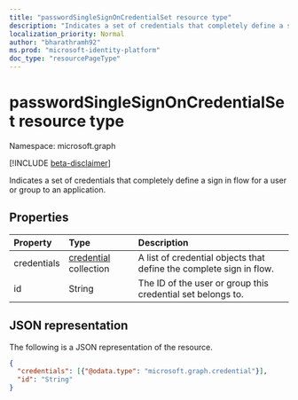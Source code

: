 ```yaml
---
title: "passwordSingleSignOnCredentialSet resource type"
description: "Indicates a set of credentials that completely define a sign in flow for a user or group to an application."
localization_priority: Normal
author: "bharathramh92"
ms.prod: "microsoft-identity-platform"
doc_type: "resourcePageType"
---
```


# passwordSingleSignOnCredentialSet resource type

Namespace: microsoft.graph

[!INCLUDE [beta-disclaimer](../../includes/beta-disclaimer.md)]

Indicates a set of credentials that completely define a sign in flow for a user or group to an application.

## Properties

| Property     | Type        | Description |
|:-------------|:------------|:------------|
|credentials|[credential](credential.md) collection|A list of credential objects that define the complete sign in flow.|
|id|String|The ID of the user or group this credential set belongs to.|

## JSON representation

The following is a JSON representation of the resource.

<!-- {
  "blockType": "resource",
  "optionalProperties": [

  ],
  "@odata.type": "microsoft.graph.passwordSingleSignOnCredentialSet",
  "baseType": null
}-->

```json
{
  "credentials": [{"@odata.type": "microsoft.graph.credential"}],
  "id": "String"
}
```

<!-- uuid: 16cd6b66-4b1a-43a1-adaf-3a886856ed98
2019-02-04 14:57:30 UTC -->
<!-- {
  "type": "#page.annotation",
  "description": "passwordSingleSignOnCredentialSet resource",
  "keywords": "",
  "section": "documentation",
  "tocPath": ""
}-->
